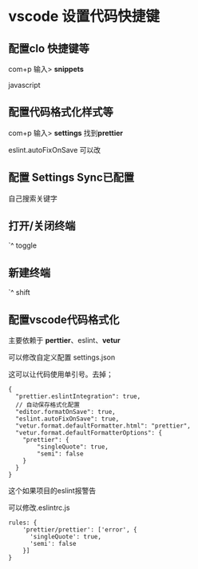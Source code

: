 # vscode 设置代码快捷键

## 配置clo 快捷键等

com+p  输入> **snippets**

javascript

## 配置代码格式化样式等

com+p  输入> **settings** 找到**prettier**

eslint.autoFixOnSave 可以改



## 配置 **Settings Sync**已配置

自己搜索关键字



## 打开/关闭终端

`^  toggle



## 新建终端

`^ shift   



## 配置vscode代码格式化

主要依赖于 **perttier**、eslint、**vetur**

可以修改自定义配置 settings.json

这可以让代码使用单引号。去掉；

```
{
  "prettier.eslintIntegration": true,
  // 自动保存格式化配置
  "editor.formatOnSave": true,
  "eslint.autoFixOnSave": true,
  "vetur.format.defaultFormatter.html": "prettier",
  "vetur.format.defaultFormatterOptions": {
    "prettier": {
        "singleQuote": true,
        "semi": false
    }
  }
}
```

这个如果项目的eslint报警告

可以修改.eslintrc.js

```
rules: {
	'prettier/prettier': ['error', {
      'singleQuote': true,
      'semi': false
    }]
}
```



